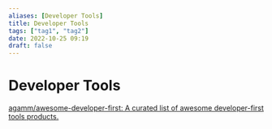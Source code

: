 ```yaml
---
aliases: [Developer Tools]
title: Developer Tools
tags: ["tag1", "tag2"]
date: 2022-10-25 09:19
draft: false
---
```


# Developer Tools

[agamm/awesome-developer-first: A curated list of awesome developer-first tools products.](https://github.com/agamm/awesome-developer-first#deployment-hosting)
